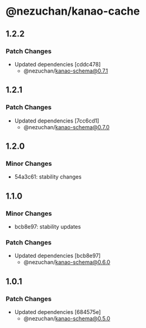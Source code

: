 # @nezuchan/kanao-cache

## 1.2.2

### Patch Changes

- Updated dependencies [cddc478]
  - @nezuchan/kanao-schema@0.7.1

## 1.2.1

### Patch Changes

- Updated dependencies [7cc6cd1]
  - @nezuchan/kanao-schema@0.7.0

## 1.2.0

### Minor Changes

- 54a3c61: stability changes

## 1.1.0

### Minor Changes

- bcb8e97: stability updates

### Patch Changes

- Updated dependencies [bcb8e97]
  - @nezuchan/kanao-schema@0.6.0

## 1.0.1

### Patch Changes

- Updated dependencies [684575e]
  - @nezuchan/kanao-schema@0.5.0
